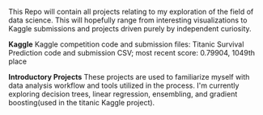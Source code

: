 This Repo will contain all projects relating to my exploration of the field of data science. This will hopefully range from interesting visualizations to Kaggle submissions and projects driven purely by independent curiosity.

**Kaggle**
Kaggle competition code and submission files:
Titanic Survival Prediction code and submission CSV; most recent score: 0.79904, 1049th place

**Introductory Projects**
These projects are used to familiarize myself with data analysis workflow and tools utilized in the process. I'm currently exploring decision trees, linear regression, ensembling, and gradient boosting(used in the titanic Kaggle project).